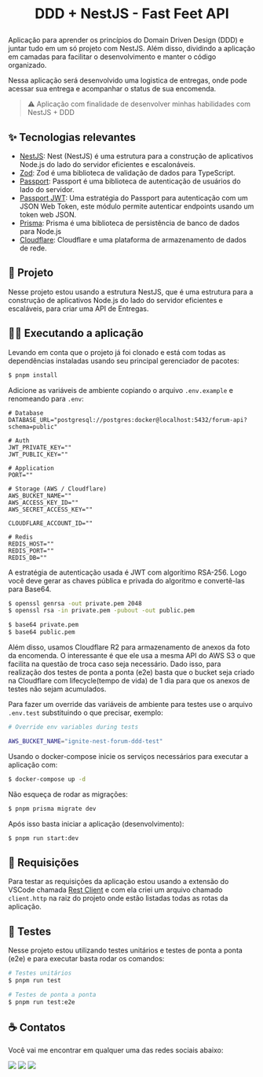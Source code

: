 <h1 align="center">

  <p>DDD + NestJS - Fast Feet API</p>
</h1>

Aplicação para aprender os princípios do Domain Driven Design (DDD) e juntar tudo em um só projeto com NestJS. Além disso, dividindo a aplicação em camadas para facilitar o desenvolvimento e manter o código organizado.

Nessa aplicação será desenvolvido uma logistica de entregas, onde pode acessar sua entrega e acompanhar o status de sua encomenda.

> ⚠️ Aplicação com finalidade de desenvolver minhas habilidades com NestJS + DDD

## ✨ Tecnologias relevantes

- [NestJS](https://docs.nestjs.com): Nest (NestJS) é uma estrutura para a construção de aplicativos Node.js do lado do servidor eficientes e escalonáveis.
- [Zod](https://zod.dev): Zod é uma biblioteca de validação de dados para TypeScript.
- [Passport](https://www.passportjs.org/): Passport é uma biblioteca de autenticação de usuários do lado do servidor.
- [Passport JWT](https://www.passportjs.org/packages/passport-jwt/): Uma estratégia do Passport para autenticação com um JSON Web Token, este módulo permite autenticar endpoints usando um token web JSON.
- [Prisma](https://www.prisma.io/): Prisma é uma biblioteca de persistência de banco de dados para Node.js
- [Cloudflare](https://www.cloudflare.com/): Cloudflare e uma plataforma de armazenamento de dados de rede.

## 🚀 Projeto

Nesse projeto estou usando a estrutura NestJS, que é uma estrutura para a construção de aplicativos Node.js do lado do servidor eficientes e escaláveis, para criar uma API de Entregas.

## 🧑‍🏭 Executando a aplicação

Levando em conta que o projeto já foi clonado e está com todas as dependências instaladas usando seu principal gerenciador de pacotes:

```bash
$ pnpm install
```

Adicione as variáveis de ambiente copiando o arquivo `.env.example` e renomeando para `.env`:

```properties
# Database
DATABASE_URL="postgresql://postgres:docker@localhost:5432/forum-api?schema=public"

# Auth
JWT_PRIVATE_KEY=""
JWT_PUBLIC_KEY=""

# Application
PORT=""

# Storage (AWS / Cloudflare)
AWS_BUCKET_NAME=""
AWS_ACCESS_KEY_ID=""
AWS_SECRET_ACCESS_KEY=""

CLOUDFLARE_ACCOUNT_ID=""

# Redis
REDIS_HOST=""
REDIS_PORT=""
REDIS_DB=""
```

A estratégia de autenticação usada é JWT com algorítimo RSA-256. Logo você deve gerar as chaves pública e privada do algoritmo e convertê-las para Base64.

```bash
$ openssl genrsa -out private.pem 2048
$ openssl rsa -in private.pem -pubout -out public.pem

$ base64 private.pem
$ base64 public.pem
```

Além disso, usamos Cloudflare R2 para armazenamento de anexos da foto da encomenda. O interessante é que ele usa a mesma API do AWS S3 o que facilita na questão de troca caso seja necessário. Dado isso, para realização dos testes de ponta a ponta (e2e) basta que o bucket seja criado na Cloudflare com lifecycle(tempo de vida) de 1 dia para que os anexos de testes não sejam acumulados.

Para fazer um override das variáveis de ambiente para testes use o arquivo `.env.test` substituindo o que precisar, exemplo:

```bash
# Override env variables during tests

AWS_BUCKET_NAME="ignite-nest-forum-ddd-test"
```

Usando o docker-compose inicie os serviços necessários para executar a aplicação com:

```bash
$ docker-compose up -d
```

Não esqueça de rodar as migrações:

```bash
$ pnpm prisma migrate dev
```

Após isso basta iniciar a aplicação (desenvolvimento):

```bash
$ pnpm run start:dev
```

## 🦉 Requisições

Para testar as requisições da aplicação estou usando a extensão do VSCode chamada [Rest Client](https://marketplace.visualstudio.com/items?itemName=humao.rest-client) e com ela criei um arquivo chamado `client.http` na raiz do projeto onde estão listadas todas as rotas da aplicação.

## 🧪 Testes

Nesse projeto estou utilizando testes unitários e testes de ponta a ponta (e2e) e para executar basta rodar os comandos:

```bash
# Testes unitários
$ pnpm run test

# Testes de ponta a ponta
$ pnpm run test:e2e
```

## ☕ Contatos

Você vai me encontrar em qualquer uma das redes sociais abaixo:

<a href = "mailto: gabriel58221@gmail.com"><img src="https://img.shields.io/badge/-Gmail-%23EA4335?style=for-the-badge&logo=gmail&logoColor=white" target="_blank" margin-right="10px"></a>
<a href="https://www.linkedin.com/in/gabriel-lima258/" target="_blank"><img src="https://img.shields.io/badge/-LinkedIn-%230077B5?style=for-the-badge&logo=linkedin&logoColor=white" target="_blank"></a>
<a href="https://api.whatsapp.com/send?phone=5561992632007" target="_blank"><img src="https://img.shields.io/badge/-WhatsApp-%25D366?style=for-the-badge&logo=whatsapp&logoColor=white" target="_blank"></a>
